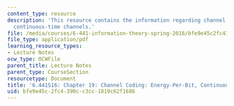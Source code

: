 ```yaml
---
content_type: resource
description: 'This resource contains the information regarding channel coding: Energy-per-bit,
  continuous-time channels.'
file: /media/courses/6-441-information-theory-spring-2016/bfe9e45c2fc4390cc3cc1819c62f1686_MIT6_441S16_chapter_19.pdf
file_type: application/pdf
learning_resource_types:
- Lecture Notes
ocw_type: OCWFile
parent_title: Lecture Notes
parent_type: CourseSection
resourcetype: Document
title: '6.441S16: Chapter 19: Channel Coding: Energy-Per-Bit, Continuous-Time Channels'
uid: bfe9e45c-2fc4-390c-c3cc-1819c62f1686
---
```


